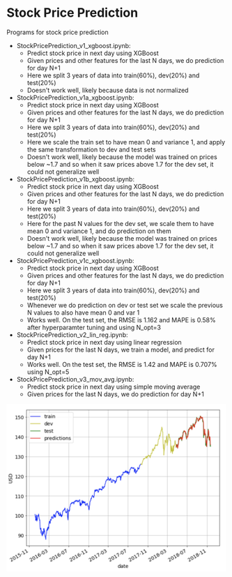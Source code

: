 # Stock Price Prediction
Programs for stock price prediction

* StockPricePrediction_v1_xgboost.ipynb:
	* Predict stock price in next day using XGBoost
    * Given prices and other features for the last N days, we do prediction for day N+1
	* Here we split 3 years of data into train(60%), dev(20%) and test(20%)
	* Doesn't work well, likely because data is not normalized
* StockPricePrediction_v1a_xgboost.ipynb:
    * Predict stock price in next day using XGBoost
    * Given prices and other features for the last N days, we do prediction for day N+1
    * Here we split 3 years of data into train(60%), dev(20%) and test(20%)
    * Here we scale the train set to have mean 0 and variance 1, and apply the same transformation to dev and test sets
    * Doesn't work well, likely because the model was trained on prices below ~1.7 and so when it saw prices above 1.7 for the dev set, it could not generalize well
* StockPricePrediction_v1b_xgboost.ipynb:
    * Predict stock price in next day using XGBoost
    * Given prices and other features for the last N days, we do prediction for day N+1
    * Here we split 3 years of data into train(60%), dev(20%) and test(20%)
    * Here for the past N values for the dev set, we scale them to have mean 0 and variance 1, and do prediction on them
    * Doesn't work well, likely because the model was trained on prices below ~1.7 and so when it saw prices above 1.7 for the dev set, it could not generalize well
* StockPricePrediction_v1c_xgboost.ipynb:
    * Predict stock price in next day using XGBoost
    * Given prices and other features for the last N days, we do prediction for day N+1
    * Here we split 3 years of data into train(60%), dev(20%) and test(20%)
    * Whenever we do prediction on dev or test set we scale the previous N values to also have mean 0 and var 1
    * Works well. On the test set, the RMSE is 1.162 and MAPE is 0.58% after hyperparamter tuning and using N_opt=3
* StockPricePrediction_v2_lin_reg.ipynb:
	* Predict stock price in next day using linear regression
	* Given prices for the last N days, we train a model, and predict for day N+1
    * Works well. On the test set, the RMSE is 1.42 and MAPE is 0.707% using N_opt=5
* StockPricePrediction_v3_mov_avg.ipynb:
    * Predict stock price in next day using simple moving average
    * Given prices for the last N days, we do prediction for day N+1

<img src="./data/vti_predictions_xgboost.png">
